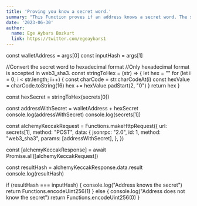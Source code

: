 ```yaml
---
title: 'Proving you know a secret word.'
summary: "This Function proves if an address knows a secret word. The secret is kept as an off-chain secret, and the prover needs to submit their address as an argument which is checked if the msg.sender is the address. The hash of the user EOA and secret word must be provided to check in a secure manner in blockchain."
date: '2023-06-30'
author:
  name: Ege Aybars Bozkurt
  link: https://twitter.com/egeaybars1
---
```


const walletAddress = args[0]
const inputHash = args[1]

//Convert the secret word to hexadecimal format
//Only hexadecimal format is accepted in web3_sha3.
const stringToHex = (str) => {
  let hex = ""
  for (let i = 0; i < str.length; i++) {
    const charCode = str.charCodeAt(i)
    const hexValue = charCode.toString(16)
    hex += hexValue.padStart(2, "0")
  }
  return hex
}

const hexSecret = stringToHex(secrets[0])

const addressWithSecret = walletAddress + hexSecret
console.log(addressWithSecret)
console.log(secrets[1])

const alchemyKeccakRequest = Functions.makeHttpRequest({
  url: secrets[1],
  method: "POST",
  data: {
    jsonrpc: "2.0",
    id: 1,
    method: "web3_sha3",
    params: [addressWithSecret],
  },
})

const [alchemyKeccakResponse] = await Promise.all([alchemyKeccakRequest])

const resultHash = alchemyKeccakResponse.data.result
console.log(resultHash)

if (resultHash === inputHash) {
  console.log("Address knows the secret")
  return Functions.encodeUint256(1)
} else {
  console.log("Address does not know the secret")
  return Functions.encodeUint256(0)
}